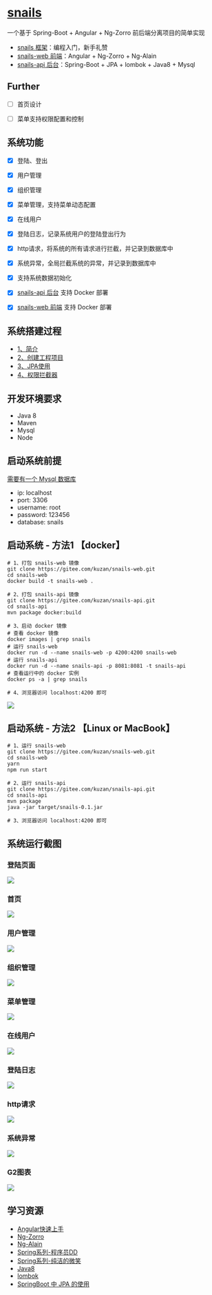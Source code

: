 # <a href="https://gitee.com/kuzan/snails">snails</a>
一个基于 Spring-Boot + Angular + Ng-Zorro 前后端分离项目的简单实现


- [snails 框架](https://gitee.com/kuzan/snails)：编程入门，新手礼赞
- [snails-web 前端](https://gitee.com/kuzan/snails-web)：Angular + Ng-Zorro + Ng-Alain
- [snails-api 后台](https://gitee.com/kuzan/snails-api)：Spring-Boot + JPA + lombok + Java8 + Mysql


## Further
* [ ]  首页设计
* [ ]  菜单支持权限配置和控制


## 系统功能
* [x]  登陆、登出
* [x]  用户管理
* [x]  组织管理
* [x]  菜单管理，支持菜单动态配置
* [x]  在线用户
* [x]  登陆日志，记录系统用户的登陆登出行为
* [x]  http请求，将系统的所有请求进行拦截，并记录到数据库中
* [x]  系统异常，全局拦截系统的异常，并记录到数据库中
* [x]  支持系统数据初始化
* [x]  [snails-api 后台](https://gitee.com/kuzan/snails-api) 支持 Docker 部署
* [x]  [snails-web 前端](https://gitee.com/kuzan/snails-web) 支持 Docker 部署


## 系统搭建过程
- [1、简介](https://gitee.com/kuzan/snails-api/blob/master/document/introduction/a%E7%AE%80%E4%BB%8B.md)
- [2、创建工程项目](https://gitee.com/kuzan/snails-api/blob/master/document/introduction/b%E5%88%9B%E5%BB%BA%E5%B7%A5%E7%A8%8B%E9%A1%B9%E7%9B%AE.md)
- [3、JPA使用](https://gitee.com/kuzan/snails-api/blob/master/document/introduction/cJPA%E4%BD%BF%E7%94%A8.md)
- [4、权限拦截器](https://gitee.com/kuzan/snails-api/blob/master/document/introduction/d%E6%9D%83%E9%99%90%E6%8B%A6%E6%88%AA%E5%99%A8.md)


## 开发环境要求
- Java 8
- Maven
- Mysql
- Node


## 启动系统前提
[需要有一个 Mysql 数据库](https://gitee.com/kuzan/snails-api/blob/master/src/main/resources/application.yml)
* ip: localhost
* port: 3306
* username: root
* password: 123456
* database: snails


## 启动系统 - 方法1 【docker】
```shell
# 1、打包 snails-web 镜像
git clone https://gitee.com/kuzan/snails-web.git
cd snails-web
docker build -t snails-web .

# 2、打包 snails-api 镜像
git clone https://gitee.com/kuzan/snails-api.git
cd snails-api
mvn package docker:build

# 3、启动 docker 镜像
# 查看 docker 镜像
docker images | grep snails
# 运行 snails-web
docker run -d --name snails-web -p 4200:4200 snails-web
# 运行 snails-api
docker run -d --name snails-api -p 8081:8081 -t snails-api
# 查看运行中的 docker 实例
docker ps -a | grep snails

# 4、浏览器访问 localhost:4200 即可
```
![](https://images.gitee.com/uploads/images/2020/0116/171913_40cc02d7_2129289.jpeg)

## 启动系统 - 方法2 【Linux or MacBook】
```shell
# 1、运行 snails-web
git clone https://gitee.com/kuzan/snails-web.git
cd snails-web
yarn
npm run start

# 2、运行 snails-api
git clone https://gitee.com/kuzan/snails-api.git
cd snails-api
mvn package
java -jar target/snails-0.1.jar

# 3、浏览器访问 localhost:4200 即可
```


## 系统运行截图
### 登陆页面
![](https://images.gitee.com/uploads/images/2020/0116/115529_4c6de3e2_2129289.jpeg)

### 首页
![](https://images.gitee.com/uploads/images/2020/0116/115529_1495144d_2129289.jpeg)

### 用户管理
![](https://images.gitee.com/uploads/images/2020/0116/115529_c0fc1cb6_2129289.jpeg)

### 组织管理
![](https://images.gitee.com/uploads/images/2020/0116/115530_d4588fb6_2129289.jpeg)

### 菜单管理
![](https://images.gitee.com/uploads/images/2020/0116/115530_b7cd92de_2129289.jpeg)

### 在线用户
![](https://images.gitee.com/uploads/images/2020/0116/115530_8f3b0019_2129289.jpeg)

### 登陆日志
![](https://images.gitee.com/uploads/images/2020/0116/115530_32bf531e_2129289.jpeg)

### http请求
![](https://images.gitee.com/uploads/images/2020/0116/115530_bfaa1874_2129289.jpeg)

### 系统异常
![](https://images.gitee.com/uploads/images/2020/0116/115530_b9fb8f87_2129289.jpeg)

### G2图表
![](https://images.gitee.com/uploads/images/2020/0116/115530_a062fb8a_2129289.jpeg)


## 学习资源
- [Angular快速上手](https://angular.cn/guide/quickstart)
- [Ng-Zorro](https://ng.ant.design/docs/introduce/zh)
- [Ng-Alain](https://ng-alain.com/)
- [Spring系列-程序员DD](http://blog.didispace.com/)
- [Spring系列-纯洁的微笑](http://www.ityouknow.com/spring-boot.html)
- [Java8](https://zhuanlan.zhihu.com/java8)
- [lombok](https://www.jianshu.com/p/365ea41b3573)
- [SpringBoot 中 JPA 的使用](https://www.jianshu.com/p/c14640b63653)
